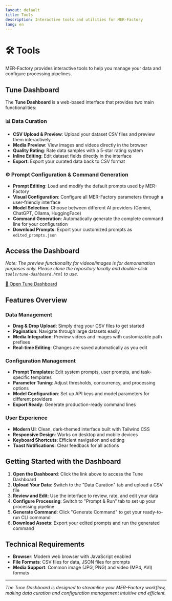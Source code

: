 ```yaml
---
layout: default
title: Tools
description: Interactive tools and utilities for MER-Factory
lang: en
---
```


# 🛠️ Tools

MER-Factory provides interactive tools to help you manage your data and configure processing pipelines.

## Tune Dashboard

The **Tune Dashboard** is a web-based interface that provides two main functionalities:

### 📊 Data Curation
- **CSV Upload & Preview**: Upload your dataset CSV files and preview them interactively
- **Media Preview**: View images and videos directly in the browser
- **Quality Rating**: Rate data samples with a 5-star rating system
- **Inline Editing**: Edit dataset fields directly in the interface
- **Export**: Export your curated data back to CSV format

### ⚙️ Prompt Configuration & Command Generation
- **Prompt Editing**: Load and modify the default prompts used by MER-Factory
- **Visual Configuration**: Configure all MER-Factory parameters through a user-friendly interface
- **Model Selection**: Choose between different AI providers (Gemini, ChatGPT, Ollama, HuggingFace)
- **Command Generation**: Automatically generate the complete command line for your configuration
- **Download Prompts**: Export your customized prompts as `edited_prompts.json`

## Access the Dashboard

*Note: The preview functionality for videos/images is for demonstration purposes only. Please clone the repository locally and double-click `tools/tune-dashboard.html` to use.*

<div class="tool-access">
  <a href="tune-dashboard.html" class="btn btn-primary">
    🚀 Open Tune Dashboard
  </a>
</div>

## Features Overview

### Data Management
- **Drag & Drop Upload**: Simply drag your CSV files to get started
- **Pagination**: Navigate through large datasets easily
- **Media Integration**: Preview videos and images with customizable path prefixes
- **Real-time Editing**: Changes are saved automatically as you edit

### Configuration Management
- **Prompt Templates**: Edit system prompts, user prompts, and task-specific templates
- **Parameter Tuning**: Adjust thresholds, concurrency, and processing options
- **Model Configuration**: Set up API keys and model parameters for different providers
- **Export Ready**: Generate production-ready command lines

### User Experience
- **Modern UI**: Clean, dark-themed interface built with Tailwind CSS
- **Responsive Design**: Works on desktop and mobile devices
- **Keyboard Shortcuts**: Efficient navigation and editing
- **Toast Notifications**: Clear feedback for all actions

## Getting Started with the Dashboard

1. **Open the Dashboard**: Click the link above to access the Tune Dashboard
2. **Upload Your Data**: Switch to the "Data Curation" tab and upload a CSV file
3. **Review and Edit**: Use the interface to review, rate, and edit your data
4. **Configure Processing**: Switch to "Prompt & Run" tab to set up your processing pipeline
5. **Generate Command**: Click "Generate Command" to get your ready-to-run CLI command
6. **Download Assets**: Export your edited prompts and run the generated command

## Technical Requirements

- **Browser**: Modern web browser with JavaScript enabled
- **File Formats**: CSV files for data, JSON files for prompts
- **Media Support**: Common image (JPG, PNG) and video (MP4, AVI) formats

---

*The Tune Dashboard is designed to streamline your MER-Factory workflow, making data curation and configuration management intuitive and efficient.*
